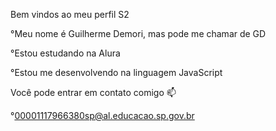 Bem vindos ao meu perfil S2

°Meu nome é Guilherme Demori, mas pode me chamar de GD

°Estou estudando na Alura

°Estou me desenvolvendo na linguagem JavaScript

Você pode entrar em contato comigo 📫

°00001117966380sp@al.educacao.sp.gov.br
